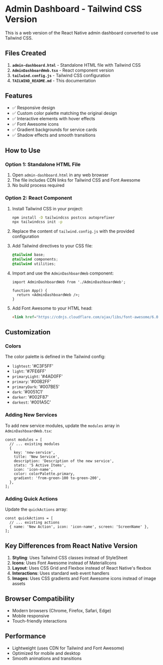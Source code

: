 # Admin Dashboard - Tailwind CSS Version

This is a web version of the React Native admin dashboard converted to use Tailwind CSS.

## Files Created

1. **`admin-dashboard.html`** - Standalone HTML file with Tailwind CSS
2. **`AdminDashboardWeb.tsx`** - React component version
3. **`tailwind.config.js`** - Tailwind CSS configuration
4. **`TAILWIND_README.md`** - This documentation

## Features

- ✅ Responsive design
- ✅ Custom color palette matching the original design
- ✅ Interactive elements with hover effects
- ✅ Font Awesome icons
- ✅ Gradient backgrounds for service cards
- ✅ Shadow effects and smooth transitions

## How to Use

### Option 1: Standalone HTML File

1. Open `admin-dashboard.html` in any web browser
2. The file includes CDN links for Tailwind CSS and Font Awesome
3. No build process required

### Option 2: React Component

1. Install Tailwind CSS in your project:
   ```bash
   npm install -D tailwindcss postcss autoprefixer
   npx tailwindcss init -p
   ```

2. Replace the content of `tailwind.config.js` with the provided configuration

3. Add Tailwind directives to your CSS file:
   ```css
   @tailwind base;
   @tailwind components;
   @tailwind utilities;
   ```

4. Import and use the `AdminDashboardWeb` component:
   ```tsx
   import AdminDashboardWeb from './AdminDashboardWeb';
   
   function App() {
     return <AdminDashboardWeb />;
   }
   ```

5. Add Font Awesome to your HTML head:
   ```html
   <link href="https://cdnjs.cloudflare.com/ajax/libs/font-awesome/6.0.0/css/all.min.css" rel="stylesheet">
   ```

## Customization

### Colors
The color palette is defined in the Tailwind config:
- `lightest`: '#C3F5FF'
- `light`: '#7FE6FF'
- `primaryLight`: '#4AD0FF'
- `primary`: '#00B2FF'
- `primaryDark`: '#007BE5'
- `dark`: '#0051C1'
- `darker`: '#002F87'
- `darkest`: '#001A5C'

### Adding New Services
To add new service modules, update the `modules` array in `AdminDashboardWeb.tsx`:

```tsx
const modules = [
  // ... existing modules
  {
    key: 'new-service',
    title: 'New Service',
    description: 'Description of the new service',
    stats: '5 Active Items',
    icon: 'icon-name',
    color: colorPalette.primary,
    gradient: 'from-green-100 to-green-200',
  },
];
```

### Adding Quick Actions
Update the `quickActions` array:

```tsx
const quickActions = [
  // ... existing actions
  { name: 'New Action', icon: 'icon-name', screen: 'ScreenName' },
];
```

## Key Differences from React Native Version

1. **Styling**: Uses Tailwind CSS classes instead of StyleSheet
2. **Icons**: Uses Font Awesome instead of MaterialIcons
3. **Layout**: Uses CSS Grid and Flexbox instead of React Native's flexbox
4. **Interactions**: Uses standard web event handlers
5. **Images**: Uses CSS gradients and Font Awesome icons instead of image assets

## Browser Compatibility

- Modern browsers (Chrome, Firefox, Safari, Edge)
- Mobile responsive
- Touch-friendly interactions

## Performance

- Lightweight (uses CDN for Tailwind and Font Awesome)
- Optimized for mobile and desktop
- Smooth animations and transitions 